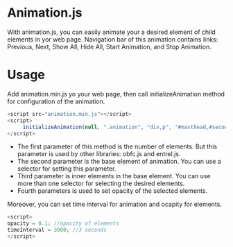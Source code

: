 # Animation.js
With animation.js, you can easily animate your a desired element of child elements in yor web page. Navigation bar of this animation contains links: Previous, Next, Show All, Hide All, Start Animation, and Stop Animation.

# Usage

Add animation.min.js yo your web page, then call initializeAnimation method for configuration of the animation.
```javascript
<script src="animation.min.js"></script>
<script>
     initializeAnimation(null, ".animation", "div,p", "#masthead,#secondary");
</script>
```
* The first parameter of this method is the number of elements. But this parameter is used by other libraries: obfc.js and entrel.js.
* The second parameter is the base element of animation. You can use a selector for setting this parameter.
* Third parameter is inner elements in the base element. You can use more than one selector for selecting the desired elements.
* Fourth parameters is used to set opacity of the selected elements.

Moreover, you can set time interval for animation and ocapity for elements.

```javascript
<script>
opacity = 0.1; //opacity of elements
timeInterval = 3000; //3 seconds
</script>
```
